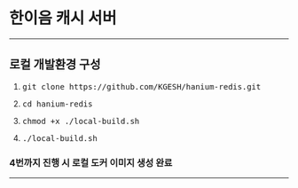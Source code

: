 # 한이음 캐시 서버

---

## 로컬 개발환경 구성

1. <pre>git clone https://github.com/KGESH/hanium-redis.git</pre>

2. <pre>cd hanium-redis</pre>

3. <pre>chmod +x ./local-build.sh</pre>

4. <pre>./local-build.sh</pre>

### 4번까지 진행 시 로컬 도커 이미지 생성 완료 

---

